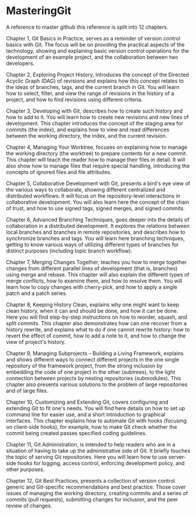 # MasteringGit
A reference to master github
this reference is split into 12 chapters.

Chapter 1, Git Basics in Practice, serves as a reminder of version control basics with
Git. The focus will be on providing the practical aspects of the technology, showing
and explaining basic version control operations for the development of an example
project, and the collaboration between two developers.


Chapter 2, Exploring Project History, introduces the concept of the Directed Acyclic
Graph (DAG) of revisions and explains how this concept relates to the ideas of
branches, tags, and the current branch in Git. You will learn how to select, filter,
and view the range of revisions in the history of a project, and how to find revisions
using different criteria.


Chapter 3, Developing with Git, describes how to create such history and how to add
to it. You will learn how to create new revisions and new lines of development.
This chapter introduces the concept of the staging area for commits (the index), and
explains how to view and read differences between the working directory, the index,
and the current revision.


Chapter 4, Managing Your Worktree, focuses on explaining how to manage the
working directory (the worktree) to prepare contents for a new commit. This chapter
will teach the reader how to manage their files in detail. It will also show how to
manage files that require special handling, introducing the concepts of ignored files
and file attributes.


Chapter 5, Collaborative Development with Git, presents a bird's eye view of the various
ways to collaborate, showing different centralized and distributed workflows. It will
focus on the repository-level interactions in collaborative development. You will
also learn here the concept of the chain of trust, and how to use signed tags, signed
merges, and signed commits.


Chapter 6, Advanced Branching Techniques, goes deeper into the details of collaboration
in a distributed development. It explores the relations between local branches and
branches in remote repositories, and describes how to synchronize branches and
tags. You will learn here branching techniques, getting to know various ways of
utilizing different types of branches for distinct purposes (including topic branch
workflow).


Chapter 7, Merging Changes Together, teaches you how to merge together changes
from different parallel lines of development (that is, branches) using merge and
rebase. This chapter will also explain the different types of merge conflicts, how to
examine them, and how to resolve them. You will learn how to copy changes with
cherry-pick, and how to apply a single patch and a patch series.


Chapter 8, Keeping History Clean, explains why one might want to keep clean
history, when it can and should be done, and how it can be done. Here you will
find step-by-step instructions on how to reorder, squash, and split commits. This
chapter also demonstrates how can one recover from a history rewrite, and explains
what to do if one cannot rewrite history: how to revert the effect of commit, how to
add a note to it, and how to change the view of project's history.


Chapter 9, Managing Subprojects – Building a Living Framework, explains and shows
different ways to connect different projects in the one single repository of the
framework project, from the strong inclusion by embedding the code of one
project in the other (subtrees), to the light connection between projects by nesting
repositories (submodules). This chapter also presents various solutions to the
problem of large repositories and of large files.


Chapter 10, Customizing and Extending Git, covers configuring and extending Git to
fit one's needs. You will find here details on how to set up command line for easier
use, and a short introduction to graphical interfaces. This chapter explains how to
automate Git with hooks (focusing on client-side hooks), for example, how to make
Git check whether the commit being created passes specified coding guidelines.


Chapter 11, Git Administration, is intended to help readers who are in a situation of
having to take up the administrative side of Git. It briefly touches the topic of serving
Git repositories. Here you will learn how to use server-side hooks for logging, access
control, enforcing development policy, and other purposes.


Chapter 12, Git Best Practices, presents a collection of version control generic and
Git-specific recommendations and best practice. Those cover issues of managing
the working directory, creating commits and a series of commits (pull requests),
submitting changes for inclusion, and the peer review of changes.
